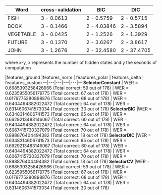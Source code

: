 
Word  |cross-validation   | BIC   | DIC
--|---|---|--
FISH | 3 - 0.0613|2 - 0.5759|2 - 0.5715
BOOK | 3 - 0.1466| 2 - 4.03846|2 - 3.5894
VEGETABLE | 3 - 0.0425| 2 - 1.2526|2 - 1.3929
FUTURE | 3 - 0.1370| 2 - 3.6267|2 - 3.8617
JOHN | 3 - 1.2676| 2 - 32.4580|2 - 37.4705

where x-y, x represents the number of hidden states and y the seconds of computation

  |features_ground    |features_norm   | feautures_polar  |  features_delta  |   feautures_custom
--|---|---|---|---|--
**SelectorConstant**  | WER = 0.6685393258426966 (Total correct: 59 out of 178)	|	WER = 0.6235955056179775 (Total correct: 67 out of 178)	|	WER = 0.6179775280898876 (Total correct: 68 out of 178)	|	WER = 0.6404494382022472 (Total correct: 64 out of 178)	|	WER = 0.8314606741573034 (Total correct: 30 out of 178)
**SelectorBIC**  |WER = 0.6348314606741573 (Total correct: 65 out of 178)	|	WER = 0.6629213483146067 (Total correct: 60 out of 178)	|	WER = 0.6404494382022472 (Total correct: 64 out of 178)	|	WER = 0.6067415730337079 (Total correct: 70 out of 178)	|	WER = 0.898876404494382 (Total correct: 18 out of 178)
 **SelectorDIC**  |WER = 0.6348314606741573 (Total correct: 65 out of 178)	|	WER = 0.6629213483146067 (Total correct: 60 out of 178)	|	WER = 0.6404494382022472 (Total correct: 64 out of 178)	|	WER = 0.6067415730337079 (Total correct: 70 out of 178)	|	WER = 0.898876404494382 (Total correct: 18 out of 178)
  **SelectorCV**  |WER = 0.6685393258426966 (Total correct: 59 out of 178)	|	WER = 0.6235955056179775 (Total correct: 67 out of 178)	|	WER = 0.6179775280898876 (Total correct: 68 out of 178)	|	WER = 0.6404494382022472 (Total correct: 64 out of 178)	|	 WER = 0.8314606741573034 (Total correct: 30 out of 178)
